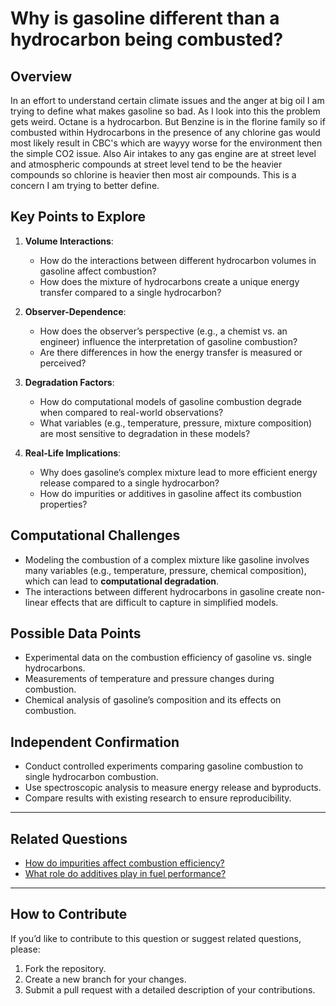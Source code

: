 # Why is gasoline different than a hydrocarbon being combusted?

## Overview
In an effort to understand certain climate issues and the anger at big oil I am trying to define what makes gasoline so bad.  As I look into this the problem gets weird.  Octane is a hydrocarbon.  But Benzine is in the florine family so if combusted within Hydrocarbons in the presence of any chlorine gas would most likely result in CBC's which are wayyy worse for the environment then the simple CO2 issue.  Also Air intakes to any gas engine are at street level and atmospheric compounds at street level tend to be the heavier compounds so chlorine is heavier then most air compounds.   This is a concern I am trying to better define.

## Key Points to Explore
1. **Volume Interactions**:
   - How do the interactions between different hydrocarbon volumes in gasoline affect combustion?
   - How does the mixture of hydrocarbons create a unique energy transfer compared to a single hydrocarbon?

2. **Observer-Dependence**:
   - How does the observer’s perspective (e.g., a chemist vs. an engineer) influence the interpretation of gasoline combustion?
   - Are there differences in how the energy transfer is measured or perceived?

3. **Degradation Factors**:
   - How do computational models of gasoline combustion degrade when compared to real-world observations?
   - What variables (e.g., temperature, pressure, mixture composition) are most sensitive to degradation in these models?

4. **Real-Life Implications**:
   - Why does gasoline’s complex mixture lead to more efficient energy release compared to a single hydrocarbon?
   - How do impurities or additives in gasoline affect its combustion properties?

## Computational Challenges
- Modeling the combustion of a complex mixture like gasoline involves many variables (e.g., temperature, pressure, chemical composition), which can lead to **computational degradation**.
- The interactions between different hydrocarbons in gasoline create non-linear effects that are difficult to capture in simplified models.

## Possible Data Points
- Experimental data on the combustion efficiency of gasoline vs. single hydrocarbons.
- Measurements of temperature and pressure changes during combustion.
- Chemical analysis of gasoline’s composition and its effects on combustion.

## Independent Confirmation
- Conduct controlled experiments comparing gasoline combustion to single hydrocarbon combustion.
- Use spectroscopic analysis to measure energy release and byproducts.
- Compare results with existing research to ensure reproducibility.

---

## Related Questions
- [How do impurities affect combustion efficiency?](Thermodynamics_ImpuritiesCombustion.md)
- [What role do additives play in fuel performance?](Thermodynamics_FuelAdditives.md)

---

## How to Contribute
If you’d like to contribute to this question or suggest related questions, please:
1. Fork the repository.
2. Create a new branch for your changes.
3. Submit a pull request with a detailed description of your contributions.